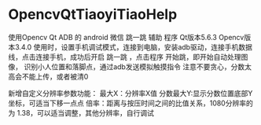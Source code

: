 # OpencvQtTiaoyiTiaoHelp
使用Opencv Qt ADB 的 android 微信 跳一跳 辅助 程序
Qt版本5.6.3
Opencv版本3.4.0
使用时，设置手机调试模式，连接到电脑，安装adb驱动，连接手机数据线，点击连接手机，成功后开启 跳一跳 ，点击程序 开始跳，即开始自动处理图像，
识别小人位置和落脚点，通过adb发送模拟触摸指令
注意不要贪心，分数太高会不能上传，或者被清0

新增自定义分辨率参数功能：
最大X：分辨率X值
分数最大Y:显示分数位置底部Y坐标，可适当下移一点点
倍率：距离与按压时间之间的比值关系，1080分辨率的 为 1.38，可以适当调整，其他分辨率，自行调试

